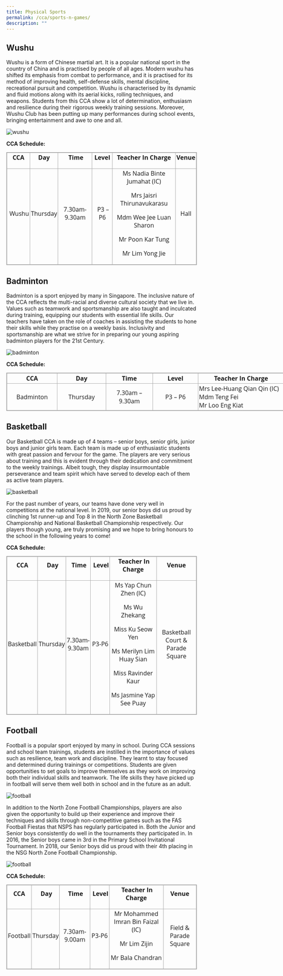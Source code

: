 ```yaml
---
title: Physical Sports
permalink: /cca/sports-n-games/
description: ""
---
```


Wushu
-----

Wushu is a form of Chinese martial art. It is a popular national sport in the country of China and is practised by people of all ages. Modern wushu has shifted its emphasis from combat to performance, and it is practised for its method of improving health, self-defense skills, mental discipline, recreational pursuit and competition. Wushu is characterised by its dynamic and fluid motions along with its aerial kicks, rolling techniques, and weapons. Students from this CCA show a lot of determination, enthusiasm and resilience during their rigorous weekly training sessions. Moreover, Wushu Club has been putting up many performances during school events, bringing entertainment and awe to one and all.

![wushu](/images/sport1.jpg)

**CCA Schedule:**

<table class="iveo_table ives_tab_simple3" width="100%" style="margin: 0px 0px 1em; outline: 0px; padding: 0px; border-collapse: collapse; border: 1px solid rgb(170, 170, 170); clear: both; font-family: &quot;Open Sans&quot;, sans-serif;"><tbody class="" style="margin: 0px; outline: 0px; padding: 0px; font-family: &quot;Open Sans&quot;, sans-serif;"><tr class="" style="margin: 0px; outline: 0px; padding: 0px; font-family: &quot;Open Sans&quot;, sans-serif;"><td class="" style="margin: 0px; outline: 0px; padding: 2px; text-align: center; border: 1px solid rgb(170, 170, 170); font-family: &quot;Open Sans&quot;, sans-serif;"><p class="" align="center" style="margin: 0px 0px 1em; outline: 0px; padding: 0px; line-height: 20.9994px; font-family: &quot;Open Sans&quot;, sans-serif;"><b class="" style="margin: 0px; outline: 0px; padding: 0px; font-family: &quot;Open Sans&quot;, sans-serif;"><span class="" style="margin: 0px; outline: 0px; padding: 0px; font-family: &quot;Open Sans&quot;, sans-serif;">CCA</span></b></p></td><td class="" style="margin: 0px; outline: 0px; padding: 2px; text-align: center; border: 1px solid rgb(170, 170, 170); font-family: &quot;Open Sans&quot;, sans-serif;"><p class="" align="center" style="margin: 0px 0px 1em; outline: 0px; padding: 0px; line-height: 20.9994px; font-family: &quot;Open Sans&quot;, sans-serif;"><b class="" style="margin: 0px; outline: 0px; padding: 0px; font-family: &quot;Open Sans&quot;, sans-serif;"><span class="" style="margin: 0px; outline: 0px; padding: 0px; font-family: &quot;Open Sans&quot;, sans-serif;">Day</span></b></p></td><td class="" style="margin: 0px; outline: 0px; padding: 2px; text-align: center; border: 1px solid rgb(170, 170, 170); font-family: &quot;Open Sans&quot;, sans-serif;"><p class="" align="center" style="margin: 0px 0px 1em; outline: 0px; padding: 0px; line-height: 20.9994px; font-family: &quot;Open Sans&quot;, sans-serif;"><b class="" style="margin: 0px; outline: 0px; padding: 0px; font-family: &quot;Open Sans&quot;, sans-serif;"><span class="" style="margin: 0px; outline: 0px; padding: 0px; font-family: &quot;Open Sans&quot;, sans-serif;">&nbsp;Time</span></b></p></td><td class="" style="margin: 0px; outline: 0px; padding: 2px; text-align: center; border: 1px solid rgb(170, 170, 170); font-family: &quot;Open Sans&quot;, sans-serif;"><p class="" align="center" style="margin: 0px 0px 1em; outline: 0px; padding: 0px; line-height: 20.9994px; font-family: &quot;Open Sans&quot;, sans-serif;"><b class="" style="margin: 0px; outline: 0px; padding: 0px; font-family: &quot;Open Sans&quot;, sans-serif;"><span class="" style="margin: 0px; outline: 0px; padding: 0px; font-family: &quot;Open Sans&quot;, sans-serif;">Level</span></b></p></td><td class="" style="margin: 0px; outline: 0px; padding: 2px; text-align: center; border: 1px solid rgb(170, 170, 170); font-family: &quot;Open Sans&quot;, sans-serif;"><p class="" align="center" style="margin: 0px 0px 1em; outline: 0px; padding: 0px; line-height: 20.9994px; font-family: &quot;Open Sans&quot;, sans-serif;"><b class="" style="margin: 0px; outline: 0px; padding: 0px; font-family: &quot;Open Sans&quot;, sans-serif;"><span class="" style="margin: 0px; outline: 0px; padding: 0px; font-family: &quot;Open Sans&quot;, sans-serif;">Teacher In Charge</span></b></p></td><td class="" style="margin: 0px; outline: 0px; padding: 2px; text-align: center; border: 1px solid rgb(170, 170, 170); font-family: &quot;Open Sans&quot;, sans-serif;"><p class="" align="center" style="margin: 0px 0px 1em; outline: 0px; padding: 0px; line-height: 20.9994px; font-family: &quot;Open Sans&quot;, sans-serif;"><b class="" style="margin: 0px; outline: 0px; padding: 0px; font-family: &quot;Open Sans&quot;, sans-serif;"><span class="" style="margin: 0px; outline: 0px; padding: 0px; font-family: &quot;Open Sans&quot;, sans-serif;">Venue</span></b></p></td></tr><tr class="" style="margin: 0px; outline: 0px; padding: 0px; font-family: &quot;Open Sans&quot;, sans-serif;"><td rowspan="2" class="" style="margin: 0px; outline: 0px; padding: 2px; text-align: center; border: 1px solid rgb(170, 170, 170); font-family: &quot;Open Sans&quot;, sans-serif;"><p class="" align="center" style="margin: 0px 0px 1em; outline: 0px; padding: 0px; line-height: 20.9994px; font-family: &quot;Open Sans&quot;, sans-serif;"><span class="" style="margin: 0px; outline: 0px; padding: 0px; font-family: &quot;Open Sans&quot;, sans-serif;">&nbsp;Wushu</span></p></td><td rowspan="2" class="" style="margin: 0px; outline: 0px; padding: 2px; text-align: center; border: 1px solid rgb(170, 170, 170); font-family: &quot;Open Sans&quot;, sans-serif;"><p class="" align="center" style="margin: 0px 0px 1em; outline: 0px; padding: 0px; line-height: 20.9994px; font-family: &quot;Open Sans&quot;, sans-serif;"><span class="" style="margin: 0px; outline: 0px; padding: 0px; font-family: &quot;Open Sans&quot;, sans-serif;">Thursday</span></p></td><td rowspan="2" class="" style="margin: 0px; outline: 0px; padding: 2px; text-align: center; border: 1px solid rgb(170, 170, 170); font-family: &quot;Open Sans&quot;, sans-serif;"><p class="" align="center" style="margin: 0px 0px 1em; outline: 0px; padding: 0px; line-height: 20.9994px; font-family: &quot;Open Sans&quot;, sans-serif;"><span class="" style="margin: 0px; outline: 0px; padding: 0px; font-family: &quot;Open Sans&quot;, sans-serif;">7.30am-9.30am</span></p></td><td rowspan="2" class="" style="margin: 0px; outline: 0px; padding: 2px; text-align: center; border: 1px solid rgb(170, 170, 170); font-family: &quot;Open Sans&quot;, sans-serif;"><p class="" align="center" style="margin: 0px 0px 1em; outline: 0px; padding: 0px; line-height: 20.9994px; font-family: &quot;Open Sans&quot;, sans-serif;"><span class="" style="margin: 0px; outline: 0px; padding: 0px; font-family: &quot;Open Sans&quot;, sans-serif;">&nbsp;P3 – P6</span></p></td><td rowspan="2" class="" style="margin: 0px; outline: 0px; padding: 2px; text-align: center; border: 1px solid rgb(170, 170, 170); font-family: &quot;Open Sans&quot;, sans-serif;"><p class="" style="margin: 0px 0px 1em; outline: 0px; padding: 0px; line-height: 20.9994px; font-family: &quot;Open Sans&quot;, sans-serif;"><span class="" style="margin: 0px; outline: 0px; padding: 0px; font-family: &quot;Open Sans&quot;, sans-serif;">Ms Nadia Binte Jumahat (IC)</span></p><p class="" style="margin: 0px 0px 1em; outline: 0px; padding: 0px; line-height: 20.9994px; font-family: &quot;Open Sans&quot;, sans-serif;"><span class="" style="margin: 0px; outline: 0px; padding: 0px; font-family: &quot;Open Sans&quot;, sans-serif;">Mrs Jaisri Thirunavukarasu</span></p><p class="" style="margin: 0px 0px 1em; outline: 0px; padding: 0px; line-height: 20.9994px; font-family: &quot;Open Sans&quot;, sans-serif;"><span class="" style="margin: 0px; outline: 0px; padding: 0px; font-family: &quot;Open Sans&quot;, sans-serif;">Mdm Wee Jee Luan Sharon</span></p><p class="" style="margin: 0px 0px 1em; outline: 0px; padding: 0px; line-height: 20.9994px; font-family: &quot;Open Sans&quot;, sans-serif;"><span class="" style="margin: 0px; outline: 0px; padding: 0px; font-family: &quot;Open Sans&quot;, sans-serif;">Mr Poon Kar Tung</span></p><p class="" style="margin: 0px 0px 1em; outline: 0px; padding: 0px; line-height: 20.9994px; font-family: &quot;Open Sans&quot;, sans-serif;"><span class="" style="margin: 0px; outline: 0px; padding: 0px; font-family: &quot;Open Sans&quot;, sans-serif;">Mr Lim Yong Jie</span></p></td><td rowspan="2" class="" style="margin: 0px; outline: 0px; padding: 2px; text-align: center; border: 1px solid rgb(170, 170, 170); font-family: &quot;Open Sans&quot;, sans-serif;"><p class="" align="center" style="margin: 0px 0px 1em; outline: 0px; padding: 0px; line-height: 20.9994px; font-family: &quot;Open Sans&quot;, sans-serif;"><span class="" style="margin: 0px; outline: 0px; padding: 0px; font-family: &quot;Open Sans&quot;, sans-serif;">Hall</span></p></td></tr><tr class="" style="margin: 0px; outline: 0px; padding: 0px; font-family: &quot;Open Sans&quot;, sans-serif;"></tr></tbody></table>

Badminton
---------

Badminton is a sport enjoyed by many in Singapore. The inclusive nature of the CCA reflects the multi-racial and diverse cultural society that we live in. Values such as teamwork and sportsmanship are also taught and inculcated during training, equipping our students with essential life skills. Our teachers have taken on the role of coaches in assisting the students to hone their skills while they practise on a weekly basis. Inclusivity and sportsmanship are what we strive for in preparing our young aspiring badminton players for the 21st Century.

![badminton](/images/sport2-e1582247929144.jpg)

**CCA Schedule:**

  

<table border="1" width="100%" class="iveo_table ives_tab_simple3" style="margin: 0px 0px 1em; outline: 0px; padding: 0px; border-collapse: collapse; border: 1px solid rgb(170, 170, 170); clear: both; font-family: &quot;Open Sans&quot;, sans-serif; width: 858.9px;"><tbody style="margin: 0px; outline: 0px; padding: 0px; font-family: &quot;Open Sans&quot;, sans-serif;"><tr style="margin: 0px; outline: 0px; padding: 0px; font-family: &quot;Open Sans&quot;, sans-serif;"><td style="margin: 0px; outline: 0px; padding: 2px; text-align: center; border: 1px solid rgb(170, 170, 170); font-family: &quot;Open Sans&quot;, sans-serif; width: 150px;"><b style="margin: 0px; outline: 0px; padding: 0px; font-family: &quot;Open Sans&quot;, sans-serif;">CCA</b></td><td style="margin: 0px; outline: 0px; padding: 2px; text-align: center; border: 1px solid rgb(170, 170, 170); font-family: &quot;Open Sans&quot;, sans-serif; width: 150px;"><b style="margin: 0px; outline: 0px; padding: 0px; font-family: &quot;Open Sans&quot;, sans-serif;">Day</b></td><td style="margin: 0px; outline: 0px; padding: 2px; text-align: center; border: 1px solid rgb(170, 170, 170); font-family: &quot;Open Sans&quot;, sans-serif; width: 150px;"><b style="margin: 0px; outline: 0px; padding: 0px; font-family: &quot;Open Sans&quot;, sans-serif;">Time</b></td><td style="margin: 0px; outline: 0px; padding: 2px; text-align: center; border: 1px solid rgb(170, 170, 170); font-family: &quot;Open Sans&quot;, sans-serif; width: 150px;"><b style="margin: 0px; outline: 0px; padding: 0px; font-family: &quot;Open Sans&quot;, sans-serif;">Level</b></td><td style="margin: 0px; outline: 0px; padding: 2px; text-align: center; border: 1px solid rgb(170, 170, 170); font-family: &quot;Open Sans&quot;, sans-serif; width: 300px;"><b style="margin: 0px; outline: 0px; padding: 0px; font-family: &quot;Open Sans&quot;, sans-serif;">Teacher In Charge</b></td><td style="margin: 0px; outline: 0px; padding: 2px; text-align: center; border: 1px solid rgb(170, 170, 170); font-family: &quot;Open Sans&quot;, sans-serif; width: 150px;"><b style="margin: 0px; outline: 0px; padding: 0px; font-family: &quot;Open Sans&quot;, sans-serif;">Venue</b></td></tr><tr style="margin: 0px; outline: 0px; padding: 0px; font-family: &quot;Open Sans&quot;, sans-serif;"><td rowspan="2" style="margin: 0px; outline: 0px; padding: 2px; text-align: center; border: 1px solid rgb(170, 170, 170); font-family: &quot;Open Sans&quot;, sans-serif;">Badminton</td><td rowspan="2" style="margin: 0px; outline: 0px; padding: 2px; text-align: center; border: 1px solid rgb(170, 170, 170); font-family: &quot;Open Sans&quot;, sans-serif;">Thursday</td><td rowspan="2" style="margin: 0px; outline: 0px; padding: 2px; text-align: center; border: 1px solid rgb(170, 170, 170); font-family: &quot;Open Sans&quot;, sans-serif;">7.30am – 9.30am</td><td rowspan="2" style="margin: 0px; outline: 0px; padding: 2px; text-align: center; border: 1px solid rgb(170, 170, 170); font-family: &quot;Open Sans&quot;, sans-serif;">P3 – P6</td><td rowspan="2" style="margin: 0px; outline: 0px; padding: 2px; text-align: left; border: 1px solid rgb(170, 170, 170); font-family: &quot;Open Sans&quot;, sans-serif;"><span style="margin: 0px; outline: 0px; padding: 0px; font-family: &quot;Open Sans&quot;, sans-serif;">Mrs Lee-Huang Qian Qin (IC)</span><br style="margin: 0px; outline: 0px; padding: 0px; font-family: &quot;Open Sans&quot;, sans-serif;"><span style="margin: 0px; outline: 0px; padding: 0px; font-family: &quot;Open Sans&quot;, sans-serif;">Mdm Teng Fei<br style="margin: 0px; outline: 0px; padding: 0px; font-family: &quot;Open Sans&quot;, sans-serif;">Mr Loo Eng Kiat</span></td><td rowspan="2" style="margin: 0px; outline: 0px; padding: 2px; text-align: center; border: 1px solid rgb(170, 170, 170); font-family: &quot;Open Sans&quot;, sans-serif;">ISH</td></tr></tbody></table>

Basketball
----------

Our Basketball CCA is made up of 4 teams – senior boys, senior girls, junior boys and junior girls team. Each team is made up of enthusiastic students with great passion and fervour for the game. The players are very serious about training and this is evident through their dedication and commitment to the weekly trainings. Albeit tough, they display insurmountable perseverance and team spirit which have served to develop each of them as active team players.

![basketball](/images/sport3.jpg)

For the past number of years, our teams have done very well in competitions at the national level. In 2019, our senior boys did us proud by clinching 1st runner-up and Top 8 in the North Zone Basketball Championship and National Basketball Championship respectively. Our players though young, are truly promising and we hope to bring honours to the school in the following years to come!

**CCA Schedule:**

<table class="iveo_table ives_tab_simple3" width="100%" style="margin: 0px 0px 1em; outline: 0px; padding: 0px; border-collapse: collapse; border: 1px solid rgb(170, 170, 170); clear: both; font-family: &quot;Open Sans&quot;, sans-serif;"><tbody class="" style="margin: 0px; outline: 0px; padding: 0px; font-family: &quot;Open Sans&quot;, sans-serif;"><tr class="" style="margin: 0px; outline: 0px; padding: 0px; font-family: &quot;Open Sans&quot;, sans-serif;"><td class="" style="margin: 0px; outline: 0px; padding: 2px; text-align: center; border: 1px solid rgb(170, 170, 170); font-family: &quot;Open Sans&quot;, sans-serif;"><p class="" align="center" style="margin: 0px 0px 1em; outline: 0px; padding: 0px; line-height: 20.9994px; font-family: &quot;Open Sans&quot;, sans-serif;"><b class="" style="margin: 0px; outline: 0px; padding: 0px; font-family: &quot;Open Sans&quot;, sans-serif;"><span class="" style="margin: 0px; outline: 0px; padding: 0px; font-family: &quot;Open Sans&quot;, sans-serif;">CCA</span></b></p></td><td class="" style="margin: 0px; outline: 0px; padding: 2px; text-align: center; border: 1px solid rgb(170, 170, 170); font-family: &quot;Open Sans&quot;, sans-serif;"><p class="" align="center" style="margin: 0px 0px 1em; outline: 0px; padding: 0px; line-height: 20.9994px; font-family: &quot;Open Sans&quot;, sans-serif;"><b class="" style="margin: 0px; outline: 0px; padding: 0px; font-family: &quot;Open Sans&quot;, sans-serif;"><span class="" style="margin: 0px; outline: 0px; padding: 0px; font-family: &quot;Open Sans&quot;, sans-serif;">&nbsp;Day</span></b></p></td><td class="" style="margin: 0px; outline: 0px; padding: 2px; text-align: center; border: 1px solid rgb(170, 170, 170); font-family: &quot;Open Sans&quot;, sans-serif;"><p class="" align="center" style="margin: 0px 0px 1em; outline: 0px; padding: 0px; line-height: 20.9994px; font-family: &quot;Open Sans&quot;, sans-serif;"><b class="" style="margin: 0px; outline: 0px; padding: 0px; font-family: &quot;Open Sans&quot;, sans-serif;"><span class="" style="margin: 0px; outline: 0px; padding: 0px; font-family: &quot;Open Sans&quot;, sans-serif;">&nbsp;Time</span></b></p></td><td class="" style="margin: 0px; outline: 0px; padding: 2px; text-align: center; border: 1px solid rgb(170, 170, 170); font-family: &quot;Open Sans&quot;, sans-serif;"><p class="" align="center" style="margin: 0px 0px 1em; outline: 0px; padding: 0px; line-height: 20.9994px; font-family: &quot;Open Sans&quot;, sans-serif;"><b class="" style="margin: 0px; outline: 0px; padding: 0px; font-family: &quot;Open Sans&quot;, sans-serif;"><span class="" style="margin: 0px; outline: 0px; padding: 0px; font-family: &quot;Open Sans&quot;, sans-serif;">&nbsp;Level</span></b></p></td><td width="29%" class="" style="margin: 0px; outline: 0px; padding: 2px; text-align: center; border: 1px solid rgb(170, 170, 170); font-family: &quot;Open Sans&quot;, sans-serif;"><p class="" align="center" style="margin: 0px 0px 1em; outline: 0px; padding: 0px; line-height: 20.9994px; font-family: &quot;Open Sans&quot;, sans-serif;"><b class="" style="margin: 0px; outline: 0px; padding: 0px; font-family: &quot;Open Sans&quot;, sans-serif;"><span class="" style="margin: 0px; outline: 0px; padding: 0px; font-family: &quot;Open Sans&quot;, sans-serif;">&nbsp;Teacher In Charge</span></b></p></td><td width="23%" class="" style="margin: 0px; outline: 0px; padding: 2px; text-align: center; border: 1px solid rgb(170, 170, 170); font-family: &quot;Open Sans&quot;, sans-serif;"><p class="" align="center" style="margin: 0px 0px 1em; outline: 0px; padding: 0px; line-height: 20.9994px; font-family: &quot;Open Sans&quot;, sans-serif;"><b class="" style="margin: 0px; outline: 0px; padding: 0px; font-family: &quot;Open Sans&quot;, sans-serif;"><span class="" style="margin: 0px; outline: 0px; padding: 0px; font-family: &quot;Open Sans&quot;, sans-serif;">Venue</span></b></p></td></tr><tr class="" style="margin: 0px; outline: 0px; padding: 0px; font-family: &quot;Open Sans&quot;, sans-serif;"><td class="" style="margin: 0px; outline: 0px; padding: 2px; text-align: center; border: 1px solid rgb(170, 170, 170); font-family: &quot;Open Sans&quot;, sans-serif;"><p class="" align="center" style="margin: 0px 0px 1em; outline: 0px; padding: 0px; line-height: 20.9994px; font-family: &quot;Open Sans&quot;, sans-serif;"><span class="" style="margin: 0px; outline: 0px; padding: 0px; font-family: &quot;Open Sans&quot;, sans-serif;">Basketball</span></p></td><td class="" style="margin: 0px; outline: 0px; padding: 2px; text-align: center; border: 1px solid rgb(170, 170, 170); font-family: &quot;Open Sans&quot;, sans-serif;"><p class="" align="center" style="margin: 0px 0px 1em; outline: 0px; padding: 0px; line-height: 20.9994px; font-family: &quot;Open Sans&quot;, sans-serif;"><span class="" style="margin: 0px; outline: 0px; padding: 0px; font-family: &quot;Open Sans&quot;, sans-serif;">Thursday</span></p></td><td class="" style="margin: 0px; outline: 0px; padding: 2px; text-align: center; border: 1px solid rgb(170, 170, 170); font-family: &quot;Open Sans&quot;, sans-serif;"><p class="" align="center" style="margin: 0px 0px 1em; outline: 0px; padding: 0px; line-height: 20.9994px; font-family: &quot;Open Sans&quot;, sans-serif;"><span class="" style="margin: 0px; outline: 0px; padding: 0px; font-family: &quot;Open Sans&quot;, sans-serif;">7.30am-9.30am</span></p></td><td class="" style="margin: 0px; outline: 0px; padding: 2px; text-align: center; border: 1px solid rgb(170, 170, 170); font-family: &quot;Open Sans&quot;, sans-serif;"><p class="" align="center" style="margin: 0px 0px 1em; outline: 0px; padding: 0px; line-height: 20.9994px; font-family: &quot;Open Sans&quot;, sans-serif;"><span class="" style="margin: 0px; outline: 0px; padding: 0px; font-family: &quot;Open Sans&quot;, sans-serif;">P3-P6</span></p></td><td width="29%" class="" style="margin: 0px; outline: 0px; padding: 2px; text-align: center; border: 1px solid rgb(170, 170, 170); font-family: &quot;Open Sans&quot;, sans-serif;"><p class="" style="margin: 0px 0px 1em; outline: 0px; padding: 0px; line-height: 20.9994px; font-family: &quot;Open Sans&quot;, sans-serif;"><span class="" style="margin: 0px; outline: 0px; padding: 0px; font-family: &quot;Open Sans&quot;, sans-serif;">Ms Yap Chun Zhen (IC)</span></p><p class="" style="margin: 0px 0px 1em; outline: 0px; padding: 0px; line-height: 20.9994px; font-family: &quot;Open Sans&quot;, sans-serif;"><span class="" style="margin: 0px; outline: 0px; padding: 0px; font-family: &quot;Open Sans&quot;, sans-serif;">Ms Wu Zhekang</span></p><p class="" style="margin: 0px 0px 1em; outline: 0px; padding: 0px; line-height: 20.9994px; font-family: &quot;Open Sans&quot;, sans-serif;"><span class="" style="margin: 0px; outline: 0px; padding: 0px; font-family: &quot;Open Sans&quot;, sans-serif;">Miss Ku Seow Yen</span></p><p class="" style="margin: 0px 0px 1em; outline: 0px; padding: 0px; line-height: 20.9994px; font-family: &quot;Open Sans&quot;, sans-serif;"><span class="" style="margin: 0px; outline: 0px; padding: 0px; font-family: &quot;Open Sans&quot;, sans-serif;">Ms Merilyn Lim Huay Sian</span></p><p class="" style="margin: 0px 0px 1em; outline: 0px; padding: 0px; line-height: 20.9994px; font-family: &quot;Open Sans&quot;, sans-serif;"><span class="" style="margin: 0px; outline: 0px; padding: 0px; font-family: &quot;Open Sans&quot;, sans-serif;">Miss Ravinder Kaur</span></p><p class="" style="margin: 0px 0px 1em; outline: 0px; padding: 0px; line-height: 20.9994px; font-family: &quot;Open Sans&quot;, sans-serif;"><span class="" style="margin: 0px; outline: 0px; padding: 0px; font-family: &quot;Open Sans&quot;, sans-serif;">Ms Jasmine Yap See Puay</span></p></td><td width="23%" class="" style="margin: 0px; outline: 0px; padding: 2px; text-align: center; border: 1px solid rgb(170, 170, 170); font-family: &quot;Open Sans&quot;, sans-serif;"><p class="" align="center" style="margin: 0px 0px 1em; outline: 0px; padding: 0px; line-height: 20.9994px; font-family: &quot;Open Sans&quot;, sans-serif;"><span class="" style="margin: 0px; outline: 0px; padding: 0px; font-family: &quot;Open Sans&quot;, sans-serif;">Basketball Court &amp; Parade Square</span></p></td></tr></tbody></table>

Football
--------

Football is a popular sport enjoyed by many in school. During CCA sessions and school team trainings, students are instilled in the importance of values such as resilience, team work and discipline. They learnt to stay focused and determined during trainings or competitions. Students are given opportunities to set goals to improve themselves as they work on improving both their individual skills and teamwork. The life skills they have picked up in football will serve them well both in school and in the future as an adult.

![football](/images/sport4.png)

In addition to the North Zone Football Championships, players are also given the opportunity to build up their experience and improve their techniques and skills through non-competitive games such as the FAS Football Fiestas that NSPS has regularly participated in. Both the Junior and Senior boys consistently do well in the tournaments they participated in. In 2016, the Senior boys came in 3rd in the Primary School Invitational Tournament. In 2018, our Senior boys did us proud with their 4th placing in the NSG North Zone Football Championship.

![football](/images/sport4_2.jpg)

**CCA Schedule:**

<table class="iveo_table ives_tab_simple3" align="left" width="100%" style="margin: 0px 0px 1em; outline: 0px; padding: 0px; border-collapse: collapse; border: 1px solid rgb(170, 170, 170); clear: both; font-family: &quot;Open Sans&quot;, sans-serif;"><tbody class="" style="margin: 0px; outline: 0px; padding: 0px; font-family: &quot;Open Sans&quot;, sans-serif;"><tr class="" style="margin: 0px; outline: 0px; padding: 0px; font-family: &quot;Open Sans&quot;, sans-serif;"><td class="" style="margin: 0px; outline: 0px; padding: 2px; text-align: center; border: 1px solid rgb(170, 170, 170); font-family: &quot;Open Sans&quot;, sans-serif;"><p class="" align="center" style="margin: 0px 0px 1em; outline: 0px; padding: 0px; line-height: 20.9994px; font-family: &quot;Open Sans&quot;, sans-serif;"><b class="" style="margin: 0px; outline: 0px; padding: 0px; font-family: &quot;Open Sans&quot;, sans-serif;"><span class="" style="margin: 0px; outline: 0px; padding: 0px; font-family: &quot;Open Sans&quot;, sans-serif;">CCA</span></b><span class="" style="margin: 0px; outline: 0px; padding: 0px; font-family: &quot;Open Sans&quot;, sans-serif;"></span></p></td><td class="" style="margin: 0px; outline: 0px; padding: 2px; text-align: center; border: 1px solid rgb(170, 170, 170); font-family: &quot;Open Sans&quot;, sans-serif;"><p class="" align="center" style="margin: 0px 0px 1em; outline: 0px; padding: 0px; line-height: 20.9994px; font-family: &quot;Open Sans&quot;, sans-serif;"><b class="" style="margin: 0px; outline: 0px; padding: 0px; font-family: &quot;Open Sans&quot;, sans-serif;"><span class="" style="margin: 0px; outline: 0px; padding: 0px; font-family: &quot;Open Sans&quot;, sans-serif;">&nbsp;Day</span></b><span class="" style="margin: 0px; outline: 0px; padding: 0px; font-family: &quot;Open Sans&quot;, sans-serif;"></span></p></td><td class="" style="margin: 0px; outline: 0px; padding: 2px; text-align: center; border: 1px solid rgb(170, 170, 170); font-family: &quot;Open Sans&quot;, sans-serif;"><p class="" align="center" style="margin: 0px 0px 1em; outline: 0px; padding: 0px; line-height: 20.9994px; font-family: &quot;Open Sans&quot;, sans-serif;"><b class="" style="margin: 0px; outline: 0px; padding: 0px; font-family: &quot;Open Sans&quot;, sans-serif;"><span class="" style="margin: 0px; outline: 0px; padding: 0px; font-family: &quot;Open Sans&quot;, sans-serif;">&nbsp;Time</span></b><span class="" style="margin: 0px; outline: 0px; padding: 0px; font-family: &quot;Open Sans&quot;, sans-serif;"></span></p></td><td class="" style="margin: 0px; outline: 0px; padding: 2px; text-align: center; border: 1px solid rgb(170, 170, 170); font-family: &quot;Open Sans&quot;, sans-serif;"><p class="" align="center" style="margin: 0px 0px 1em; outline: 0px; padding: 0px; line-height: 20.9994px; font-family: &quot;Open Sans&quot;, sans-serif;"><b class="" style="margin: 0px; outline: 0px; padding: 0px; font-family: &quot;Open Sans&quot;, sans-serif;"><span class="" style="margin: 0px; outline: 0px; padding: 0px; font-family: &quot;Open Sans&quot;, sans-serif;">&nbsp;Level</span></b><span class="" style="margin: 0px; outline: 0px; padding: 0px; font-family: &quot;Open Sans&quot;, sans-serif;"></span></p></td><td class="" style="margin: 0px; outline: 0px; padding: 2px; text-align: center; border: 1px solid rgb(170, 170, 170); font-family: &quot;Open Sans&quot;, sans-serif;"><p class="" align="center" style="margin: 0px 0px 1em; outline: 0px; padding: 0px; line-height: 20.9994px; font-family: &quot;Open Sans&quot;, sans-serif;"><b class="" style="margin: 0px; outline: 0px; padding: 0px; font-family: &quot;Open Sans&quot;, sans-serif;"><span class="" style="margin: 0px; outline: 0px; padding: 0px; font-family: &quot;Open Sans&quot;, sans-serif;">&nbsp;Teacher In Charge</span></b><span class="" style="margin: 0px; outline: 0px; padding: 0px; font-family: &quot;Open Sans&quot;, sans-serif;"></span></p></td><td class="" style="margin: 0px; outline: 0px; padding: 2px; text-align: center; border: 1px solid rgb(170, 170, 170); font-family: &quot;Open Sans&quot;, sans-serif;"><p class="" align="center" style="margin: 0px 0px 1em; outline: 0px; padding: 0px; line-height: 20.9994px; font-family: &quot;Open Sans&quot;, sans-serif;"><b class="" style="margin: 0px; outline: 0px; padding: 0px; font-family: &quot;Open Sans&quot;, sans-serif;"><span class="" style="margin: 0px; outline: 0px; padding: 0px; font-family: &quot;Open Sans&quot;, sans-serif;">Venue</span></b><span class="" style="margin: 0px; outline: 0px; padding: 0px; font-family: &quot;Open Sans&quot;, sans-serif;"></span></p></td></tr><tr class="" style="margin: 0px; outline: 0px; padding: 0px; font-family: &quot;Open Sans&quot;, sans-serif;"><td class="" style="margin: 0px; outline: 0px; padding: 2px; text-align: center; border: 1px solid rgb(170, 170, 170); font-family: &quot;Open Sans&quot;, sans-serif;"><p class="" align="center" style="margin: 0px 0px 1em; outline: 0px; padding: 0px; line-height: 20.9994px; font-family: &quot;Open Sans&quot;, sans-serif;"><span class="" style="margin: 0px; outline: 0px; padding: 0px; font-family: &quot;Open Sans&quot;, sans-serif;">Football</span></p></td><td class="" style="margin: 0px; outline: 0px; padding: 2px; text-align: center; border: 1px solid rgb(170, 170, 170); font-family: &quot;Open Sans&quot;, sans-serif;"><p class="" align="center" style="margin: 0px 0px 1em; outline: 0px; padding: 0px; line-height: 20.9994px; font-family: &quot;Open Sans&quot;, sans-serif;"><span class="" style="margin: 0px; outline: 0px; padding: 0px; font-family: &quot;Open Sans&quot;, sans-serif;">Thursday</span></p></td><td class="" style="margin: 0px; outline: 0px; padding: 2px; text-align: center; border: 1px solid rgb(170, 170, 170); font-family: &quot;Open Sans&quot;, sans-serif;"><p class="" align="center" style="margin: 0px 0px 1em; outline: 0px; padding: 0px; line-height: 20.9994px; font-family: &quot;Open Sans&quot;, sans-serif;"><span class="" style="margin: 0px; outline: 0px; padding: 0px; font-family: &quot;Open Sans&quot;, sans-serif;">7.30am-9.00am</span></p></td><td class="" style="margin: 0px; outline: 0px; padding: 2px; text-align: center; border: 1px solid rgb(170, 170, 170); font-family: &quot;Open Sans&quot;, sans-serif;"><p class="" align="center" style="margin: 0px 0px 1em; outline: 0px; padding: 0px; line-height: 20.9994px; font-family: &quot;Open Sans&quot;, sans-serif;"><span class="" style="margin: 0px; outline: 0px; padding: 0px; font-family: &quot;Open Sans&quot;, sans-serif;">P3-P6</span></p></td><td class="" style="margin: 0px; outline: 0px; padding: 2px; text-align: center; border: 1px solid rgb(170, 170, 170); font-family: &quot;Open Sans&quot;, sans-serif;"><p class="" align="center" style="margin: 0px 0px 1em; outline: 0px; padding: 0px; line-height: 20.9994px; font-family: &quot;Open Sans&quot;, sans-serif;"><span class="" style="margin: 0px; outline: 0px; padding: 0px; font-family: &quot;Open Sans&quot;, sans-serif;">Mr Mohammed Imran Bin Faizal (IC)</span></p><p class="" align="center" style="margin: 0px 0px 1em; outline: 0px; padding: 0px; line-height: 20.9994px; font-family: &quot;Open Sans&quot;, sans-serif;"><span class="" style="margin: 0px; outline: 0px; padding: 0px; font-family: &quot;Open Sans&quot;, sans-serif;">Mr Lim Zijin</span></p><p class="" align="center" style="margin: 0px 0px 1em; outline: 0px; padding: 0px; line-height: 20.9994px; font-family: &quot;Open Sans&quot;, sans-serif;"><span class="" style="margin: 0px; outline: 0px; padding: 0px; font-family: &quot;Open Sans&quot;, sans-serif;">Mr Bala Chandran</span></p></td><td class="" style="margin: 0px; outline: 0px; padding: 2px; text-align: center; border: 1px solid rgb(170, 170, 170); font-family: &quot;Open Sans&quot;, sans-serif;"><p class="" align="center" style="margin: 0px 0px 1em; outline: 0px; padding: 0px; line-height: 20.9994px; font-family: &quot;Open Sans&quot;, sans-serif;"><span class="" style="margin: 0px; outline: 0px; padding: 0px; font-family: &quot;Open Sans&quot;, sans-serif;">Field &amp; Parade Square</span></p></td></tr></tbody></table>